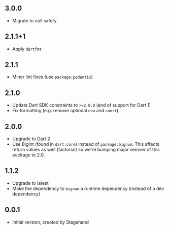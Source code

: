 ## 3.0.0

- Migrate to null safety

## 2.1.1+1

- Apply `dartfmt`

## 2.1.1

- Minor lint fixes (use `package:pedantic`)

## 2.1.0

- Update Dart SDK constraints to `>=2.0.0` (end of support for Dart 1)
- Fix formatting (e.g. remove optional `new` and `const`)

## 2.0.0

- Upgrade to Dart 2
- Use BigInt (found in `dart:core`) instead of `package:bignum`. This
  affects return values as well (factorial) so we're bumping major semver
  of this package to 2.0.

## 1.1.2

- Upgrade to latest
- Make the dependency to `bignum` a runtime dependency (instead of
  a dev dependency) 

## 0.0.1

- Initial version, created by Stagehand
